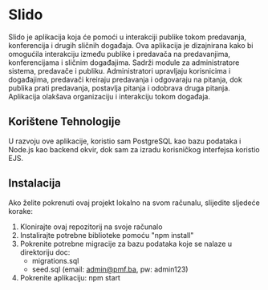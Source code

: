 # Slido

Slido je aplikacija koja će pomoći u interakciji publike tokom predavanja, konferencija i drugih sličnih događaja.
Ova aplikacija je dizajnirana kako bi omogućila interakciju između publike i predavača na predavanjima, konferencijama i sličnim događajima. 
Sadrži module za administratore sistema, predavače i publiku. Administratori upravljaju korisnicima i događajima, predavači kreiraju predavanja i odgovaraju na pitanja, dok publika prati predavanja, postavlja pitanja i odobrava druga pitanja. Aplikacija olakšava organizaciju i interakciju tokom događaja.

## Korištene Tehnologije

U razvoju ove aplikacije, koristio sam PostgreSQL kao bazu podataka i Node.js kao backend okvir, dok sam za izradu korisničkog interfejsa koristio EJS.

## Instalacija

Ako želite pokrenuti ovaj projekt lokalno na svom računalu, slijedite sljedeće korake:

1. Klonirajte ovaj repozitorij na svoje računalo
3. Instalirajte potrebne biblioteke pomoću "npm install"
4. Pokrenite potrebne migracije za bazu podataka koje se nalaze u direktoriju doc:
   - migrations.sql
   - seed.sql (email: admin@pmf.ba, pw: admin123)
5. Pokrenite aplikaciju:
   npm start
